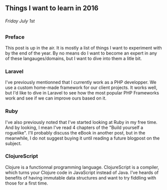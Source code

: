 Things I want to learn in 2016
------------

###### Friday July 1st

### Preface

This post is up in the air. It is mostly a list of things I want to experiment with by the end of the year. By no means do I want to become an expert in any of these langauges/domains, but I want to dive into them a litle bit.

### Laravel

I've previously mentionned that I currently work as a PHP developper.
We use a custom home-made framework for our client projects.
It works well, but I'd like to dive in Laravel to see how the most popular PHP Frameworks work and see if we can improve ours based on it.

### Ruby

I've also previously noted that I've started looking at Ruby in my free time. 
And by looking, I mean I've read 4 chapters of the "Build yourself a roguelike". 
I'll probably discuss the eBook in another post, but in the meanwhile, I do not suggest buying it until reading a future blogpost on the subject. 

### ClojureScript

Clojure is a functionnal programming language. ClojureScript is a compiler, which turns your Clojure code in JavaScript instead of Java. I've heards of benefits of having immutable data structures and want to try fiddling with those for a first time. 
